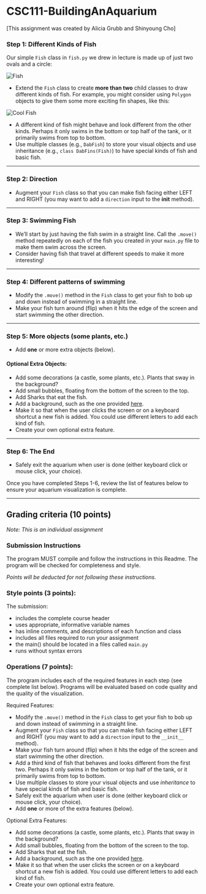 # CSC111-BuildingAnAquarium


\[This assignment was created by Alicia Grubb and Shinyoung Cho\]

### Step 1: Different Kinds of Fish

Our simple `Fish` class in `fish.py` we drew in lecture is made up of just two ovals and a circle:

![Fish](img/fish.png)

* Extend the `Fish` class to create **more than two** child classes to draw different kinds of fish. For example, you might consider using `Polygon` objects to give them some more exciting fin shapes, like this:

![Cool Fish](img/coolFish.png)

* A different kind of fish might behave and look different from the other kinds. Perhaps it only swims in the bottom or top half of the tank, or it primarily swims from top to bottom.
* Use multiple classes (e.g., `DabFish`) to store your visual objects and use inheritance (e.g., `class DabFins(Fish)`) to have special kinds of fish and basic fish.

---

### Step 2: Direction 
* Augment your `Fish` class so that you can make fish facing either LEFT and RIGHT (you may want to add a `direction` input to the __init__ method).

---

### Step 3: Swimming Fish

* We’ll start by just having the fish swim in a straight line. Call the `.move()` method repeatedly on each of the fish you created in your `main.py` file to make them swim across the screen. 
* Consider having fish that travel at different speeds to make it more interesting!
 
---

### Step 4: Different patterns of swimming 
* Modify the `.move()` method in the `Fish` class to get your fish to bob up and down instead of swimming in a straight line.
* Make your fish turn around (flip) when it hits the edge of the screen and start swimming the other direction.

---

### Step 5: More objects (some plants, etc.)

* Add **one** or more extra objects (below).

#### Optional Extra Objects:

 * Add some decorations (a castle, some plants, etc.). Plants that sway in the background?
 * Add small bubbles, floating from the bottom of the screen to the top.
 * Add Sharks that eat the fish.
 * Add a background, such as the one provided [here](https://commons.wikimedia.org/wiki/File:Underwater_world.jpg).
 * Make it so that when the user clicks the screen or on a keyboard shortcut a new fish is added. You could use different letters to add each kind of fish.
 * Create your own optional extra feature.

---

### Step 6: The End 
* Safely exit the aquarium when user is done (either keyboard click or mouse click, your choice).

Once you have completed Steps 1-6, review the list of features below to ensure your aquarium visualization is complete.

---

## Grading criteria (10 points)

*Note: This is an individual assignment*

### Submission Instructions

The program MUST compile and follow the instructions in this Readme.
The program will be checked for completeness and style.
<!-- We will use unit testing to evaluate your code in this assignment. Replace `Alicia Grubb` with your (and your partner) name(s) on the first line of the submissions, then again put them in the header below. The first line must only contain a comment with your name(s).

You can test your code by pressing the `Run` button. Once you are happy with it, uncomment the `MODE = "SUBMIT"` line and comment out `MODE = "TEST"`, and press the `Run` button once, then press `Submit`. -->

*Points will be deducted for not following these instructions.*


### Style points (3 points):
The submission:

* includes the complete course header
* uses appropriate, informative variable names
* has inline comments, and descriptions of each function and class 
* includes all files required to run your assignment
* the main() should be located in a files called `main.py`
* runs without syntax errors

### Operations (7 points):
The program includes each of the required features in each step (see complete list below). Programs will be evaluated based on code quality and the quality of the visualization.

Required Features:

 * Modify the `.move()` method in the `Fish` class to get your fish to bob up and down instead of swimming in a straight line.
 * Augment your `Fish` class so that you can make fish facing either LEFT and RIGHT (you may want to add a `direction` input to the `__init__` method).
 * Make your fish turn around (flip) when it hits the edge of the screen and start swimming the other direction.
 * Add a third kind of fish that behaves and looks different from the first two. Perhaps it only swims in the bottom or top half of the tank, or it primarily swims from top to bottom.
 * Use multiple classes to store your visual objects and use _inheritance_ to have special kinds of fish and basic fish.
 * Safely exit the aquarium when user is done (either keyboard click or mouse click, your choice).
 * Add **one** or more of the extra features (below).

Optional Extra Features:

 * Add some decorations (a castle, some plants, etc.). Plants that sway in the background?
 * Add small bubbles, floating from the bottom of the screen to the top.
 * Add Sharks that eat the fish.
 * Add a background, such as the one provided [here](https://commons.wikimedia.org/wiki/File:Underwater_world.jpg).
 * Make it so that when the user clicks the screen or on a keyboard shortcut a new fish is added. You could use different letters to add each kind of fish.
 * Create your own optional extra feature.
